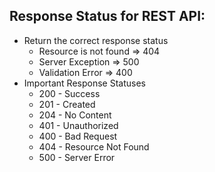 ## Response Status for REST API: 

- Return the correct response status
  - Resource is not found => 404
  - Server Exception => 500
  - Validation Error => 400 
- Important Response Statuses
  - 200 - Success
  - 201 - Created
  - 204 - No Content
  - 401 - Unauthorized
  - 400 - Bad Request
  - 404 - Resource Not Found 
  - 500 - Server Error